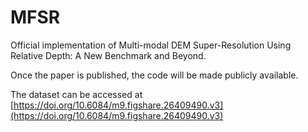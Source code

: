 # MFSR
Official implementation of Multi-modal DEM Super-Resolution Using Relative Depth: A New Benchmark and Beyond.

Once the paper is published, the code will be made publicly available.

The dataset can be accessed at [https://doi.org/10.6084/m9.figshare.26409490.v3](https://doi.org/10.6084/m9.figshare.26409490.v3)


